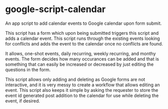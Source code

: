 # google-script-calendar
An app script to add calendar events to Google calendar upon form submit.

This script has a form which upon being submitted triggers this script and adds a calendar event.
This script runs through the existing events looking for conflicts and adds the event to the calendar
once no conflicts are found.

It allows, one-shot events, daily recurring, weekly recurring, and monthy events. The form decides how many 
occurances can be added and that is something that can easily be increased or decreased by just editing the questions
in the form.

This script allows only adding and deleting as Google forms are not interactive, and it is very messy to create a workflow
that allows editing an event. This script also keeps it simple by asking the requester to store the event id generated post
addition to the calendar for use while deleting the event, if desired.
